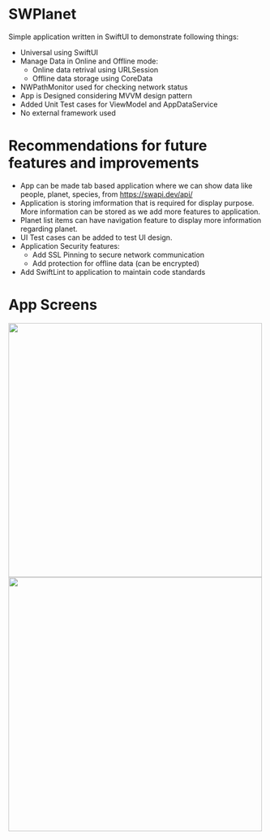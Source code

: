 # SWPlanet

Simple application written in SwiftUI to demonstrate following things:

* Universal using SwiftUI
* Manage Data in Online and Offline mode:
  * Online data retrival using URLSession
  * Offline data storage using CoreData 
* NWPathMonitor used for checking network status
* App is Designed considering MVVM design pattern
* Added Unit Test cases for ViewModel and AppDataService
* No external framework used

# Recommendations for future features and improvements
* App can be made tab based application where we can show data like people, planet, species,  from https://swapi.dev/api/
* Application is storing imformation that is required for display purpose. More information can be stored as we add more features to application.
* Planet list items can have navigation feature to display more information regarding planet.
* UI Test cases can be added to test UI design.
* Application Security features:
  * Add SSL Pinning to secure network communication
  * Add protection for offline data (can be encrypted)
* Add SwiftLint to application to maintain code standards


# App Screens

<a href="url"><img src="https://user-images.githubusercontent.com/26670429/232923889-9893a033-3aea-4972-8506-f530784a660d.png" align="left" height="500" ></a>
<a href="url"><img src="https://user-images.githubusercontent.com/26670429/232924003-96fd5d65-2c06-41c4-82b4-4e6dd7389280.png" align="left" height="500" ></a>
